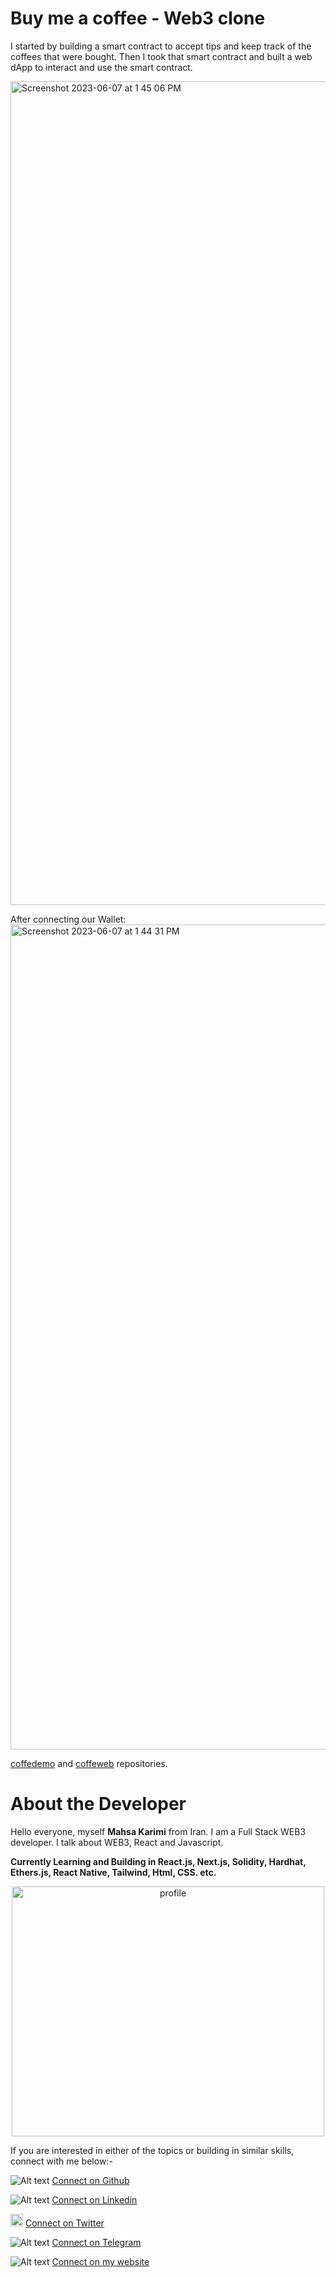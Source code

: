 # Buy me a coffee - Web3 clone 
I started by building a smart contract to accept tips and keep track of the coffees that were bought. Then I took that smart contract and built a web dApp to interact and use the smart contract.

<img width="1318" alt="Screenshot 2023-06-07 at 1 45 06 PM" src="https://github.com/mhkarimi78/coffee/assets/69413612/e43ebb75-5bb3-496c-9cc9-0ca07da88b4a">

After connecting our Wallet:
<img width="1320" alt="Screenshot 2023-06-07 at 1 44 31 PM" src="https://github.com/mhkarimi78/coffee/assets/69413612/007d37ce-0717-411d-abff-41b9fcf95682">

[coffedemo](https://github.com/mhkarimi78/coffeedemo) and [coffeweb](https://github.com/mhkarimi78/coffeeweb) repositories.


# About the Developer

Hello everyone, myself **Mahsa Karimi** from Iran. I am a Full Stack WEB3 developer. I talk about WEB3, React and Javascript.

**Currently Learning and Building in React.js, Next.js, Solidity, Hardhat, Ethers.js, React Native, Tailwind, Html, CSS. etc.**

<p align="center">
<img src="https://port-ten-sage.vercel.app/static/media/me.9a8df512df940fbbcfe9.jpg" alt="profile" style="height: 400px; width:500px;"/>
</p>

If you are interested in either of the topics or building in similar skills, connect with me below:-

 ![Alt text](https://www.github.com/mhkarimi78) [Connect on Github](https://github.com/mhkarimi78)

 ![Alt text]( "linkedin") [Connect on Linkedin](https://www.linkedin.com/in/mahsa-karimi-61114b1b9/)
 
<img src="https://encrypted-tbn0.gstatic.com/images?q=tbn:ANd9GcQtIRng_MZEO2DGVnx-DpixTwyLLEbr3GDMHcUFpkqDr6oCrne_zJS-Y1Drjy8SBbkaU_Y&usqp=CAU" alt="twitter" style="height: 20px; width:20px;"/> [Connect on Twitter](https://twitter.com/Mhskarimi78)

 ![Alt text](public/telegram.png "telegram") [Connect on Telegram](https://t.me/Mhskarimi)

 ![Alt text](public/dev.png "dev") [Connect on my website](https://port-ten-sage.vercel.app/)
